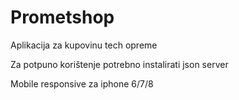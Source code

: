 # Prometshop

Aplikacija za kupovinu tech opreme 

Za potpuno korištenje potrebno instalirati json server

Mobile responsive za iphone 6/7/8
